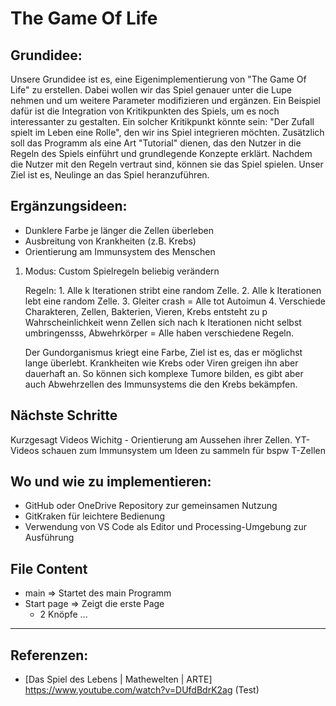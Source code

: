 # The Game Of Life

## Grundidee:

Unsere Grundidee ist es, eine Eigenimplementierung von "The Game Of Life" zu erstellen. Dabei wollen wir das Spiel genauer unter die Lupe nehmen und um weitere Parameter modifizieren und ergänzen. Ein Beispiel dafür ist die Integration von Kritikpunkten des Spiels, um es noch interessanter zu gestalten. Ein solcher Kritikpunkt könnte sein: "Der Zufall spielt im Leben eine Rolle", den wir ins Spiel integrieren möchten. Zusätzlich soll das Programm als eine Art "Tutorial" dienen, das den Nutzer in die Regeln des Spiels einführt und grundlegende Konzepte erklärt. Nachdem die Nutzer mit den Regeln vertraut sind, können sie das Spiel spielen. Unser Ziel ist es, Neulinge an das Spiel heranzuführen.

## Ergänzungsideen:
- Dunklere Farbe je länger die Zellen überleben
- Ausbreitung von Krankheiten (z.B. Krebs)
- Orientierung am Immunsystem des Menschen
1. Modus: Custom
    Spielregeln beliebig verändern 

    Regeln:
       1. Alle k Iterationen stribt eine random Zelle. 
       2. Alle k Iterationen lebt eine random Zelle.
       3. Gleiter crash = Alle tot Autoimun
       4. Verschiede Charakteren, Zellen, Bakterien, Vieren, Krebs entsteht zu p Wahrscheinlichkeit wenn Zellen sich nach k Iterationen nicht selbst umbringensss, Abwehrkörper = Alle haben verschiedene Regeln. 
    
    Der Gundorganismus kriegt eine Farbe, Ziel ist es, das er möglichst lange überlebt. Krankheiten wie Krebs oder Viren greigen ihn aber dauerhaft an.
    So können sich komplexe Tumore bilden, es gibt aber auch Abwehrzellen des Immunsystems die den Krebs bekämpfen.


## Nächste Schritte
Kurzgesagt Videos Wichitg - Orientierung am Aussehen ihrer Zellen. YT-Videos schauen zum Immunsystem um Ideen zu sammeln für bspw T-Zellen




## Wo und wie zu implementieren:
- GitHub oder OneDrive Repository zur gemeinsamen Nutzung
- GitKraken für leichtere Bedienung 
- Verwendung von VS Code als Editor und Processing-Umgebung zur Ausführung


## File Content

- main => Startet des main Programm
- Start page => Zeigt die erste Page
    - 2 Knöpfe
    ...
---

## Referenzen:
- [Das Spiel des Lebens | Mathewelten | ARTE] https://www.youtube.com/watch?v=DUfdBdrK2ag (Test)